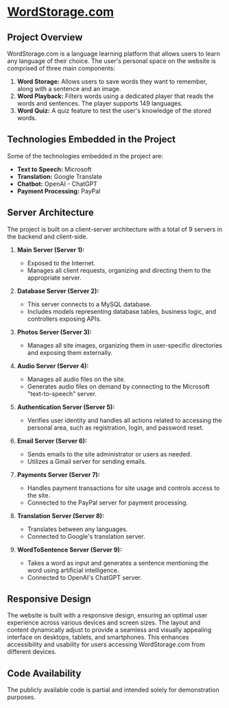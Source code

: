 # [WordStorage.com](https://www.wordstorage.com/)

## Project Overview
WordStorage.com is a language learning platform that allows users to learn any language of their choice. The user's personal space on the website is comprised of three main components:

1. **Word Storage:** Allows users to save words they want to remember, along with a sentence and an image.
2. **Word Playback:** Filters words using a dedicated player that reads the words and sentences. The player supports 149 languages.
3. **Word Quiz:** A quiz feature to test the user's knowledge of the stored words.

## Technologies Embedded in the Project

Some of the technologies embedded in the project are:

- **Text to Speech:** Microsoft
- **Translation:** Google Translate
- **Chatbot:** OpenAI - ChatGPT
- **Payment Processing:** PayPal

## Server Architecture

The project is built on a client-server architecture with a total of 9 servers in the backend and client-side.

1. **Main Server (Server 1):**
   - Exposed to the Internet.
   - Manages all client requests, organizing and directing them to the appropriate server.

2. **Database Server (Server 2):**
   - This server connects to a MySQL database.
   - Includes models representing database tables, business logic, and controllers exposing APIs.

3. **Photos Server (Server 3):**
   - Manages all site images, organizing them in user-specific directories and exposing them externally.

4. **Audio Server (Server 4):**
   - Manages all audio files on the site.
   - Generates audio files on demand by connecting to the Microsoft "text-to-speech" server.

5. **Authentication Server (Server 5):**
   - Verifies user identity and handles all actions related to accessing the personal area, such as registration, login, and password reset.

6. **Email Server (Server 6):**
   - Sends emails to the site administrator or users as needed.
   - Utilizes a Gmail server for sending emails.

7. **Payments Server (Server 7):**
   - Handles payment transactions for site usage and controls access to the site.
   - Connected to the PayPal server for payment processing.

8. **Translation Server (Server 8):**
   - Translates between any languages.
   - Connected to Google's translation server.

9. **WordToSentence Server (Server 9):**
   - Takes a word as input and generates a sentence mentioning the word using artificial intelligence.
   - Connected to OpenAI's ChatGPT server.

## Responsive Design
The website is built with a responsive design, ensuring an optimal user experience across various devices and screen sizes. The layout and content dynamically adjust to provide a seamless and visually appealing interface on desktops, tablets, and smartphones. This enhances accessibility and usability for users accessing WordStorage.com from different devices.

## Code Availability
The publicly available code is partial and intended solely for demonstration purposes.
